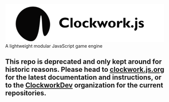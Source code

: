 ![Clockwork logo](https://github.com/arcadiogarcia/Clockwork.js/blob/master/assets/clockwork.png?raw=true)
A lightweight modular JavaScript game engine

## This repo is deprecated and only kept around for historic reasons. Please head to [clockwork.js.org](http://clockwork.js.org/) for the latest documentation and instructions, or to the [ClockworkDev](https://github.com/ClockworkDev) organization for the current repositories.
